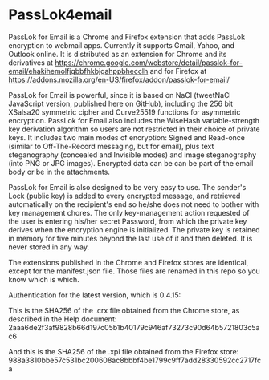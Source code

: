 # PassLok4email
PassLok for Email is a Chrome and Firefox extension that adds PassLok encryption to webmail apps. Currently it supports Gmail, Yahoo, and Outlook online. It is distributed as an extension for Chrome and its derivatives at https://chrome.google.com/webstore/detail/passlok-for-email/ehakihemolfjgbbfhkbjgahppbhecclh and for Firefox at https://addons.mozilla.org/en-US/firefox/addon/passlok-for-email/

PassLok for Email is powerful, since it is based on NaCl (tweetNaCl JavaScript version, published here on GitHub), including the 256 bit XSalsa20 symmetric cipher and Curve25519 functions for asymmetric encryption. PassLok for Email also includes the WiseHash variable-strength key derivation algorithm so users are not restricted in their choice of private keys. It includes two main modes of encryption: Signed and Read-once (similar to Off-The-Record messaging, but for email), plus text steganography (concealed and Invisible modes) and image steganography (into PNG or JPG images). Encrypted data can be can be part of the email body or be in the attachments.

PassLok for Email is also designed to be very easy to use. The sender's Lock (public key) is added to every encrypted message, and retrieved automatically on the recipient's end so he/she does not need to bother with key management chores. The only key-management action requested of the user is entering his/her secret Password, from which the private key derives when the encryption engine is initialized. The private key is retained in memory for five minutes beyond the last use of it and then deleted. It is never stored in any way.

The extensions published in the Chrome and Firefox stores are identical, except for the manifest.json file. Those files are renamed in this repo so you know which is which.

Authentication for the latest version, which is 0.4.15:

This is the SHA256 of the .crx file obtained from the Chrome store, as described in the Help document: 
2aaa6de2f3af9828b66d197c05b1b40179c946af73273c90d64b5721803c5ac6

And this is the SHA256 of the .xpi file obtained from the Firefox store:
988a3810bbe57c531bc200608ac8bbbf4be1799c9ff7add28330592cc2717fca
